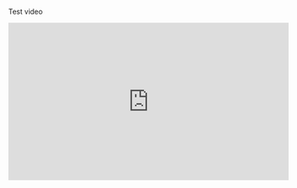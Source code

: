 Test video
<iframe width="560" height="315" src="https://www.youtube.com/embed/2K03samCLOQ" title="YouTube video player" frameborder="0" allow="accelerometer; autoplay; clipboard-write; encrypted-media; gyroscope; picture-in-picture; web-share" allowfullscreen></iframe>
